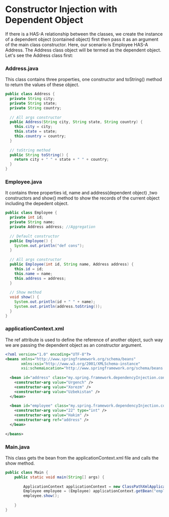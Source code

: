 # Constructor Injection with Dependent Object
If there is a HAS-A relationship between the classes, we create the instance of a dependent object (contained object) first then pass it as an argument of the main class 
constructor. Here, our scenario is Employee HAS-A Address. The Address class object will be termed as the dependent object. Let's see the Address class first:

### Address.java
This class contains three properties, one constructor and toString() method to return the values of these object.

```java
public class Address {  
  private String city;  
  private String state;  
  private String country;  
  
  // All args constructor
  public Address(String city, String state, String country) {  
    this.city = city;  
    this.state = state;  
    this.country = country;  
  }  
  
  // toString method
  public String toString() {  
    return city + " " + state + " " + country;  
  }  
}
```

### Employee.java
It contains three properties id, name and address(dependent object) ,two constructors and show() method to show the records of the current object including the depedent object.

```java
public class Employee {  
  private int id;  
  private String name;  
  private Address address; //Aggregation  
  
  // Default constructor
  public Employee() {
    System.out.println("def cons");
  }  
  
  // All args constructor
  public Employee(int id, String name, Address address) {    
    this.id = id;  
    this.name = name;  
    this.address = address;  
  }  
  
  // Show method
  void show() {  
    System.out.println(id + " " + name);  
    System.out.println(address.toString());  
  }  
}  
```

### applicationContext.xml
The ref attribute is used to define the reference of another object, such way we are passing the dependent object as an constructor argument.

```xml
<?xml version="1.0" encoding="UTF-8"?>  
<beans xmlns="http://www.springframework.org/schema/beans"
       xmlns:xsi="http://www.w3.org/2001/XMLSchema-instance"
       xsi:schemaLocation="http://www.springframework.org/schema/beans http://www.springframework.org/schema/beans/spring-beans.xsd">
  
  <bean id="address" class="my.spring.framework.dependencyInjection.consInjectionWithDepObj.Employee">  
    <constructor-arg value="Urgench" />
    <constructor-arg value="Xorezm" />  
    <constructor-arg value="Uzbekistan" />
  </bean>  
  
  <bean id="employee" class="my.spring.framework.dependencyInjection.consInjectionWithDepObj.Employee">  
    <constructor-arg value="22" type="int" />  
    <constructor-arg value="Hakim" />
    <constructor-arg ref="address" />  
  </bean>  
  
</beans>  
```

### Main.java
This class gets the bean from the applicationContext.xml file and calls the show method.

```java 
public class Main {  
    public static void main(String[] args) {  
          
        ApplicationContext applicationContext = new ClassPathXmlApplicationContext("applicationContext.xml");
        Employee employee = (Employee) applicationContext.getBean("employee");
        employee.show(); 
          
    }  
}  
```
